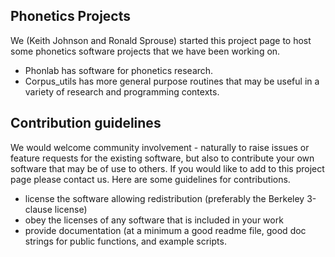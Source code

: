## Phonetics Projects

We (Keith Johnson and Ronald Sprouse) started this project page to host some phonetics software projects that we have been working on.

* Phonlab has software for phonetics research.
* Corpus_utils has more general purpose routines that may be useful in a variety of research and programming contexts.

## Contribution guidelines

We would welcome community involvement - naturally to raise issues or feature requests for the existing software, 
but also to contribute your own software that may be of use to others.  If you would like to add to this project page
please contact us.  Here are some guidelines for contributions.

* license the software allowing redistribution (preferably the Berkeley 3-clause license)
* obey the licenses of any software that is included in your work
* provide documentation (at a minimum a good readme file, good doc strings for public functions, and example scripts.
 
